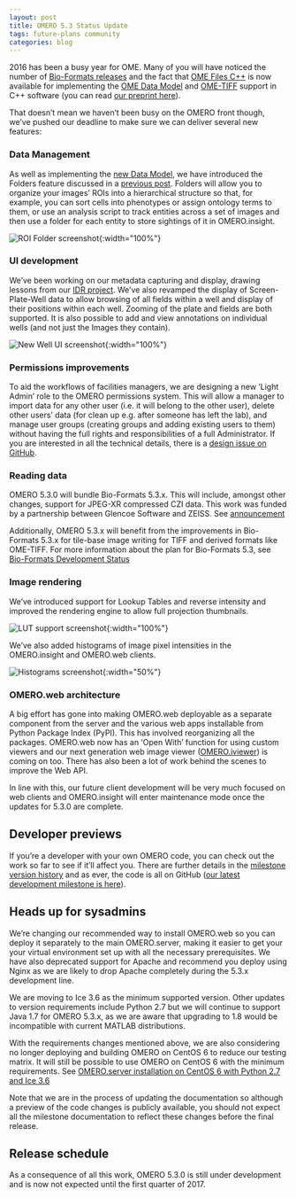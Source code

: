 ```yaml
---
layout: post
title: OMERO 5.3 Status Update
tags: future-plans community
categories: blog
---
```


2016 has been a busy year for OME. Many of you will have noticed the number of
[Bio-Formats releases](https://www.openmicroscopy.org/site/news) and the fact
that [OME Files C++](https://www.openmicroscopy.org/site/products/ome-files-cpp)
is now available for implementing the
[OME Data Model](http://www.openmicroscopy.org/site/support/ome-model/) and
[OME-TIFF](http://www.openmicroscopy.org/site/support/ome-model/ome-tiff/index.html)
support in C++ software (you can read [our preprint here](http://biorxiv.org/content/early/2016/11/19/088740)).

That doesn’t mean we haven’t been busy on the OMERO front though, we’ve pushed
our deadline to make sure we can deliver several new features:

### Data Management

As well as implementing the [new Data Model](http://www.openmicroscopy.org/site/support/ome-model/schemas/june-2016.html),
we have introduced the Folders feature discussed in a
[previous post](http://blog.openmicroscopy.org/data-model/future-plans/2016/05/23/folders-upcoming/).
Folders will allow you to organize your images’ ROIs into a hierarchical
structure so that, for example, you can sort cells into phenotypes or assign
ontology terms to them, or use an analysis script to track entities across a
set of images and then use a folder for each entity to store sightings of it
in OMERO.insight.

![ROI Folder screenshot](/images/ROI-Folder-Insight.png){:width="100%"}

### UI development

We’ve been working on our metadata capturing and display, drawing lessons from
our [IDR project](http://idr.openmicroscopy.org). We’ve also revamped the
display of Screen-Plate-Well data to allow browsing of all fields within a
well and display of their positions within each well. Zooming of the plate and
fields are both supported. It is also possible to add and view annotations on
individual wells (and not just the Images they contain).

![New Well UI screenshot](/images/grid_view.png){:width="100%"}

### Permissions improvements

To aid the workflows of facilities managers, we are designing a new ‘Light
Admin’ role to the OMERO permissions system. This will allow a manager to
import data for any other user (i.e. it will belong to the other user), delete
other users’ data (for clean up e.g. after someone has left the lab), and
manage user groups (creating groups and adding existing users to them) without
having the full rights and responsibilities of a full Administrator. If you
are interested in all the technical details, there is a
[design issue on GitHub](https://github.com/openmicroscopy/design/issues/62).

### Reading data

OMERO 5.3.0 will bundle Bio-Formats 5.3.x. This will include,
amongst other changes, support for JPEG-XR compressed CZI data. 
This work was funded by a partnership between Glencoe Software and ZEISS. 
See [announcement](https://www.glencoesoftware.com/pressreleases/2016-08-30-glencoe-software-zeiss-partner-open-source-file-reader-whole-slide.html)

Additionally, OMERO 5.3.x will benefit from the improvements in Bio-Formats 5.3.x
for tile-base image writing for TIFF and derived formats like OME-TIFF.
For more information about the plan for Bio-Formats 5.3, see [Bio-Formats Development Status](http://blog.openmicroscopy.org/data-model/future-plans/2016/11/01/bf-status/)

### Image rendering

We’ve introduced support for Lookup Tables and reverse intensity and improved
the rendering engine to allow full projection thumbnails.

![LUT support screenshot](/images/LUT.png){:width="100%"}

We’ve also added histograms of image pixel intensities in the OMERO.insight
and OMERO.web clients.

![Histograms screenshot](/images/histograms.png){:width="50%"}

### OMERO.web architecture

A big effort has gone into making OMERO.web deployable as a separate component
from the server and the various web apps installable from Python Package Index
(PyPI). This has involved reorganizing all the packages. OMERO.web now has an
‘Open With’ function for using custom viewers and our next generation web
image viewer ([OMERO.iviewer](https://github.com/ome/omero-iviewer)) is coming
on too. There has also been a lot of work behind the scenes to improve the Web
API.

In line with this, our future client development will be very much focused on
web clients and OMERO.insight will enter maintenance mode once the updates for
5.3.0 are complete.

## Developer previews

If you’re a developer with your own OMERO code, you can check out the work so
far to see if it’ll affect you. There are further details in the
[milestone version history](https://www.openmicroscopy.org/site/support/omero5.3/users/history.html)
and as ever, the code is all on GitHub ([our latest development milestone is here](https://github.com/openmicroscopy/openmicroscopy/releases/tag/v5.3.0-m6)).

## Heads up for sysadmins

We’re changing our recommended way to install OMERO.web so you can deploy it
separately to the main OMERO.server, making it easier to get your your virtual
environment set up with all the necessary prerequisites. We have also
deprecated support for Apache and recommend you deploy using Nginx as we are
likely to drop Apache completely during the 5.3.x development line.

We are moving to Ice 3.6 as the minimum supported version. Other updates to
version requirements include Python 2.7 but we will continue to support Java
1.7 for OMERO 5.3.x, as we are aware that upgrading to 1.8 would be
incompatible with current MATLAB distributions.

With the requirements changes mentioned above, we are also considering no longer
deploying and building OMERO on CentOS 6 to reduce our testing matrix.
It will still be possible to use OMERO on CentOS 6 with the minimum 
requirements.
See [OMERO.server installation on CentOS 6 with Python 2.7 and Ice 3.6](https://www.openmicroscopy.org/site/support/omero5.2/sysadmins/unix/server-centos6-ice36.html)

Note that we are in the process of updating the documentation so although a
preview of the code changes is publicly available, you should not expect all
the milestone documentation to reflect these changes before the final release.

## Release schedule

As a consequence of all this work, OMERO 5.3.0 is still under development and
is now not expected until the first quarter of 2017.
